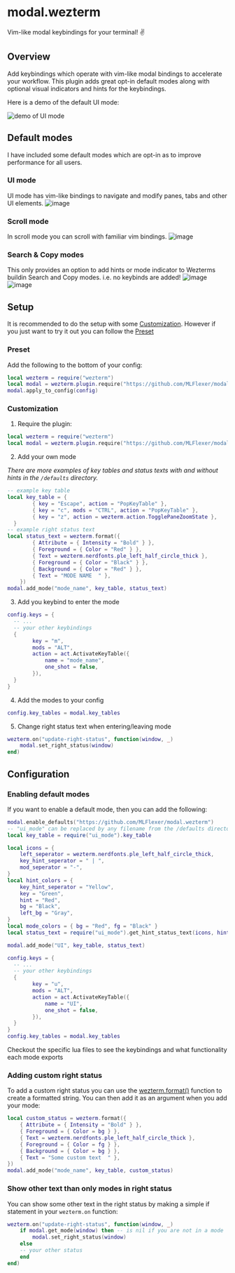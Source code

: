 # modal.wezterm
Vim-like modal keybindings for your terminal! ✌️

## Overview
Add keybindings which operate with vim-like modal bindings to accelerate your workflow.
This plugin adds great opt-in default modes along with optional visual indicators and hints for the keybindings.

Here is a demo of the default UI mode:

![demo of UI mode](https://github.com/MLFlexer/modal.wezterm/assets/75012728/84e5860a-5659-43d9-af51-bb2942b005a6)

## Default modes
I have included some default modes which are opt-in as to improve performance for all users.

### UI mode
UI mode has vim-like bindings to navigate and modify panes, tabs and other UI elements.
![image](https://github.com/MLFlexer/modal.wezterm/assets/75012728/bce555c3-e9ca-4749-ba27-6ab8121e288b)

### Scroll mode
In scroll mode you can scroll with familiar vim bindings.
![image](https://github.com/MLFlexer/modal.wezterm/assets/75012728/c0c906e1-fccf-4d28-969f-4e05088a4730)

### Search & Copy modes
This only provides an option to add hints or mode indicator to Wezterms buildin Search and Copy modes. i.e. no keybinds are added!
![image](https://github.com/MLFlexer/modal.wezterm/assets/75012728/51292957-4580-494b-aedf-9b84cdf81e41)
![image](https://github.com/MLFlexer/modal.wezterm/assets/75012728/477089b8-ae80-4f3b-821c-bb29c545408c)

## Setup
It is recommended to do the setup with some [Customization](#Customization). However if you just want to try it out you can follow the [Preset](#Preset)
### Preset
Add the following to the bottom of your config:
```lua
local wezterm = require("wezterm")
local modal = wezterm.plugin.require("https://github.com/MLFlexer/modal.wezterm")
modal.apply_to_config(config)
```

### Customization
1. Require the plugin:
```lua
local wezterm = require("wezterm")
local modal = wezterm.plugin.require("https://github.com/MLFlexer/modal.wezterm")
```
2. Add your own mode

*There are more examples of key tables and status texts with and without hints in the `/defaults` directory.*
```lua
-- example key table
local key_table = {
		{ key = "Escape", action = "PopKeyTable" },
		{ key = "c", mods = "CTRL", action = "PopKeyTable" },
		{ key = "z", action = wezterm.action.TogglePaneZoomState },
  }
-- example right status text
local status_text = wezterm.format({
		{ Attribute = { Intensity = "Bold" } },
		{ Foreground = { Color = "Red" } },
		{ Text = wezterm.nerdfonts.ple_left_half_circle_thick },
		{ Foreground = { Color = "Black" } },
		{ Background = { Color = "Red" } },
		{ Text = "MODE NAME  " },
	})
modal.add_mode("mode_name", key_table, status_text)
```
3. Add you keybind to enter the mode
```lua
config.keys = {
  -- ...
  -- your other keybindings
  {
		key = "m",
		mods = "ALT",
		action = act.ActivateKeyTable({
			name = "mode_name",
			one_shot = false,
		}),
  }
}
```
4. Add the modes to your config
```lua
config.key_tables = modal.key_tables
```
5. Change right status text when entering/leaving mode
```lua
wezterm.on("update-right-status", function(window, _)
	modal.set_right_status(window)
end)
```

## Configuration
### Enabling default modes
If you want to enable a default mode, then you can add the following:
```lua
modal.enable_defaults("https://github.com/MLFlexer/modal.wezterm")
-- "ui_mode" can be replaced by any filename from the /defaults directory
local key_table = require("ui_mode").key_table

local icons = {
	left_seperator = wezterm.nerdfonts.ple_left_half_circle_thick,
	key_hint_seperator = " | ",
	mod_seperator = "-",
}
local hint_colors = {
	key_hint_seperator = "Yellow",
	key = "Green",
	hint = "Red",
	bg = "Black",
	left_bg = "Gray",
}
local mode_colors = { bg = "Red", fg = "Black" }
local status_text = require("ui_mode").get_hint_status_text(icons, hint_colors, mode_colors)

modal.add_mode("UI", key_table, status_text)

config.keys = {
  -- ...
  -- your other keybindings
  {
		key = "u",
		mods = "ALT",
		action = act.ActivateKeyTable({
			name = "UI",
			one_shot = false,
		}),
  }
}
config.key_tables = modal.key_tables
```
Checkout the specific lua files to see the keybindings and what functionality each mode exports

### Adding custom right status
To add a custom right status you can use the [wezterm.format()](https://wezfurlong.org/wezterm/config/lua/wezterm/format.html) function to create a formatted string. You can then add it as an argument when you add your mode:
```lua
local custom_status = wezterm.format({
	{ Attribute = { Intensity = "Bold" } },
	{ Foreground = { Color = bg } },
	{ Text = wezterm.nerdfonts.ple_left_half_circle_thick },
	{ Foreground = { Color = fg } },
	{ Background = { Color = bg } },
	{ Text = "Some custom text  " },
})
modal.add_mode("mode_name", key_table, custom_status)
```

### Show other text than only modes in right status
You can show some other text in the right status by making a simple if statement in your `wezterm.on` function:
```lua
wezterm.on("update-right-status", function(window, _)
	if modal.get_mode(window) then -- is nil if you are not in a mode
		modal.set_right_status(window)
	else
    -- your other status
	end
end)
```
